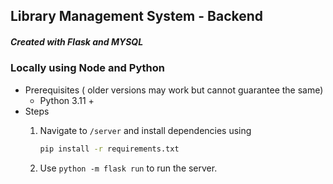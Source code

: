## Library Management System - Backend

##### Created with Flask and MYSQL

### Locally using Node and Python
- Prerequisites ( older versions may work but cannot guarantee the same)
    - Python 3.11 +
- Steps
    1. Navigate to `/server` and install dependencies using
    
        ``` bash
        pip install -r requirements.txt
        ```
    2. Use ``` python -m flask run ``` to run the server.